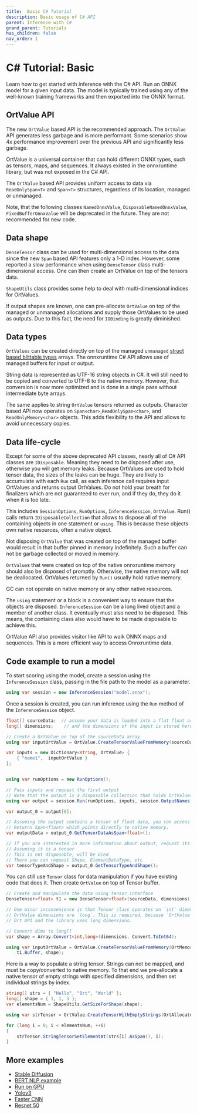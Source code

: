```yaml
---
title:  Basic C# Tutorial
description: Basic usage of C# API
parent: Inference with C#
grand_parent: Tutorials
has_children: false
nav_order: 1
---
```



# C# Tutorial: Basic

Learn how to get started with inference with the C# API. Run an ONNX model for a given input data. The model is typically trained using any of the well-known training frameworks and then exported into the ONNX format.

## OrtValue API

The new `OrtValue` based API is the recommended approach. The `OrtValue` API generates less garbage and is more performant. Some scenarios show 4x performance improvement over the previous API and significantly less garbage.

OrtValue is a universal container that can hold different ONNX types, such as tensors, maps, and sequences. It always existed in the onnxruntime library, but was not exposed in the C# API.

The `OrtValue` based API provides uniform access to data via `ReadOnlySpan<T>` and `Span<T>` structures, regardless of its location, managed or unmanaged.

Note, that the following classes `NamedOnnxValue`, `DisposableNamedOnnxValue`, `FixedBufferOnnxValue` will be deprecated in the future. They are not recommended for new code.

## Data shape

`DenseTensor` class can be used for multi-dimensional access to the data since the new `Span` based API features only a 1-D index. However, some reported a slow performance when using `DenseTensor` class multi-dimensional access. One can then create an OrtValue on top of the tensors data. 

`ShapeUtils` class provides some help to deal with multi-dimensional indices for OrtValues.

If output shapes are known, one can pre-allocate `OrtValue` on top of the managed or unmanaged allocations and supply those OrtValues to be used as outputs. Due to this fact, the need for `IOBinding` is greatly diminished.


## Data types

`OrtValues` can be created directly on top of the managed `unmanaged` [struct based blittable types](https://learn.microsoft.com/en-us/dotnet/framework/interop/blittable-and-non-blittable-types) arrays. The onnxruntime C# API allows use of managed buffers for input or output.

String data is represented as UTF-16 string objects in C#. It will still need to be copied and converted to UTF-8 to the native memory. However, that conversion is now more optimized and is done in a single pass without intermediate byte arrays.

The same applies to string `OrtValue` tensors returned as outputs. Character based API now operates on `Span<char>`,`ReadOnlySpan<char>`, and `ReadOnlyMemory<char>` objects. This adds flexibility to the API and allows to avoid unnecessary copies.

## Data life-cycle

Except for some of the above deprecated API classes, nearly all of C# API classes are `IDisposable`.
Meaning they need to be disposed after use, otherwise you will get memory leaks. Because OrtValues are used to hold tensor data, the sizes of the leaks can be huge. They are likely to accumulate with each `Run` call, as each inference call requires input OrtValues and returns output OrtValues.
Do not hold your breath for finalizers which are not guaranteed to ever run, and if they do, they do it when it is too late.

This includes `SessionOptions`, `RunOptions`, `InferenceSession`, `OrtValue`. Run() calls return `IDisposableCollection` that allows to dispose all of the containing objects in one statement or `using`. This is because these objects own native resources, often a native object.

Not disposing `OrtValue` that was created on top of the managed buffer would result in
that buffer pinned in memory indefinitely. Such a buffer can not be garbage collected or moved in memory.

`OrtValue`s that were created on top of the native onnxruntime memory should also be disposed of promptly. Otherwise, the native memory will not be deallocated. OrtValues returned by `Run()` usually hold native memory.

GC can not operate on native memory or any other native resources.

The `using` statement or a block is a convenient way to ensure that the objects are disposed.
`InferenceSession` can be a long lived object and a member of another class. It eventually must also need to be disposed. This means, the containing class also would have to be made disposable to achieve this.

OrtValue API also provides visitor like API to walk ONNX maps and sequences.
This is a more efficient way to access Onnxruntime data.

## Code example to run a model

To start scoring using the model, create a session using the `InferenceSession` class, passing in the file path to the model as a parameter.

```cs
using var session = new InferenceSession("model.onnx");
```

Once a session is created, you can run inference using the `Run` method of the  `InferenceSession` object.

```cs
float[] sourceData;  // assume your data is loaded into a flat float array
long[] dimensions;    // and the dimensions of the input is stored here

// Create a OrtValue on top of the sourceData array
using var inputOrtValue = OrtValue.CreateTensorValueFromMemory(sourceData, dimensions);

var inputs = new Dictionary<string, OrtValue> {
    { "name1",  inputOrtValue }
};


using var runOptions = new RunOptions();

// Pass inputs and request the first output
// Note that the output is a disposable collection that holds OrtValues
using var output = session.Run(runOptions, inputs, session.OutputNames[0]);

var output_0 = output[0];

// Assuming the output contains a tensor of float data, you can access it as follows
// Returns Span<float> which points directly to native memory.
var outputData = output_0.GetTensorDataAsSpan<float>();

// If you are interested in more information about output, request its type and shape
// Assuming it is a tensor
// This is not disposable, will be GCed
// There you can request Shape, ElementDataType, etc
var tensorTypeAndShape = output_0.GetTensorTypeAndShape();

```

You can still use `Tensor` class for data manipulation if you have existing code that does it.
Then create `OrtValue` on top of Tensor buffer.

```cs
// Create and manipulate the data using tensor interface
DenseTensor<float> t1 = new DenseTensor<float>(sourceData, dimensions);

// One minor inconvenience is that Tensor class operates on `int` dimensions and indices.
// OrtValue dimensions are `long`. This is required, because `OrtValue` talks directly to
// Ort API and the library uses long dimensions.

// Convert dims to long[]
var shape = Array.Convert<int,long>(dimensions, Convert.ToInt64);

using var inputOrtValue = OrtValue.CreateTensorValueFromMemory(OrtMemoryInfo.DefaultInstance,
    t1.Buffer, shape);

```

Here is a way to populate a string tensor. Strings can not be mapped, and must be copy/converted to native memory. To that end we pre-allocate a native tensor of empty strings with specified dimensions, and then set individual strings by index.


```cs
string[] strs = { "Hello", "Ort", "World" };
long[] shape = { 1, 1, 3 };
var elementsNum = ShapeUtils.GetSizeForShape(shape);

using var strTensor = OrtValue.CreateTensorWithEmptyStrings(OrtAllocator.DefaultInstance, shape);

for (long i = 0; i < elementsNum; ++i)
{
    strTensor.StringTensorSetElementAt(strs[i].AsSpan(), i);
}
```

## More examples

* [Stable Diffusion](stable-diffusion-csharp.md)
* [BERT NLP example](bert-nlp-csharp-console-app.md)
* [Run on GPU](csharp-gpu.md)
* [Yolov3](yolov3_object_detection_csharp.md)
* [Faster CNN](fasterrcnn_csharp.md)
* [Resnet 50](resnet50_csharp.md)

